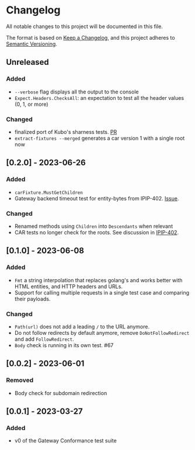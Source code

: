 # Changelog
All notable changes to this project will be documented in this file.

The format is based on [Keep a Changelog](https://keepachangelog.com/en/1.0.0/),
and this project adheres to [Semantic Versioning](https://semver.org/spec/v2.0.0.html).

## Unreleased
### Added
- `--verbose` flag displays all the output to the console
- `Expect.Headers.ChecksAll`: an expectation to test all the header values (0, 1, or more)

### Changed
- finalized port of Kubo's sharness tests. [PR](https://github.com/ipfs/gateway-conformance/pull/92)
- `extract-fixtures --merged` generates a car version 1 with a single root now

## [0.2.0] - 2023-06-26
### Added
- `carFixture.MustGetChildren`
- Gateway backend timeout test for entity-bytes from IPIP-402. [Issue](https://github.com/ipfs/gateway-conformance/issues/75).

### Changed
- Renamed methods using `Children` into `Descendants` when relevant
- CAR tests no longer check for the roots. See discussion in [IPIP-402](https://github.com/ipfs/specs/pull/402).

## [0.1.0] - 2023-06-08
### Added
- `Fmt` a string interpolation that replaces golang's and works better with HTML entities, and HTTP headers and URLs.
- Support for calling multiple requests in a single test case and comparing their payloads.

### Changed
- `Path(url)` does not add a leading `/` to the URL anymore.
- Do not follow redirects by default anymore, remove `DoNotFollowRedirect` and add `FollowRedirect`.
- `Body` check is running in its own test. #67

## [0.0.2] - 2023-06-01
### Removed
- Body check for subdomain redirection

## [0.0.1] - 2023-03-27
### Added
- v0 of the Gateway Conformance test suite
